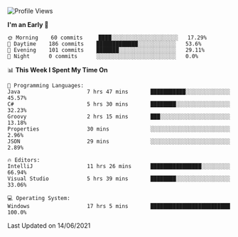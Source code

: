 <!--START_SECTION:waka-->
![Profile Views](http://img.shields.io/badge/Profile%20Views-4-blue)

**I'm an Early 🐤** 

```text
🌞 Morning    60 commits     ████░░░░░░░░░░░░░░░░░░░░░   17.29% 
🌆 Daytime    186 commits    █████████████░░░░░░░░░░░░   53.6% 
🌃 Evening    101 commits    ███████░░░░░░░░░░░░░░░░░░   29.11% 
🌙 Night      0 commits      ░░░░░░░░░░░░░░░░░░░░░░░░░   0.0%

```


📊 **This Week I Spent My Time On** 

```text
💬 Programming Languages: 
Java                     7 hrs 47 mins       ███████████░░░░░░░░░░░░░░   45.57% 
C#                       5 hrs 30 mins       ████████░░░░░░░░░░░░░░░░░   32.23% 
Groovy                   2 hrs 15 mins       ███░░░░░░░░░░░░░░░░░░░░░░   13.18% 
Properties               30 mins             ░░░░░░░░░░░░░░░░░░░░░░░░░   2.96% 
JSON                     29 mins             ░░░░░░░░░░░░░░░░░░░░░░░░░   2.89%

🔥 Editors: 
IntelliJ                 11 hrs 26 mins      ████████████████░░░░░░░░░   66.94% 
Visual Studio            5 hrs 39 mins       ████████░░░░░░░░░░░░░░░░░   33.06%

💻 Operating System: 
Windows                  17 hrs 5 mins       █████████████████████████   100.0%

```


 Last Updated on 14/06/2021
<!--END_SECTION:waka-->
